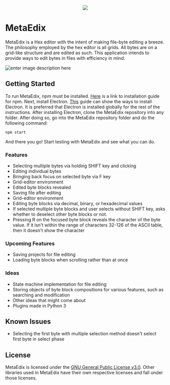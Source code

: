 <p align="center">
<img src="https://github.com/JohnPhilosopher/MetaEdix/blob/master/logo.png?raw=true"/>
</p>

# MetaEdix
MetaEdix is a Hex editor with the intent of making file-byte editing a breeze. The philosophy employed by the hex editor is all grids. All bytes are on a grid-like structure and are edited as such. This application intends to provide ways to edit bytes in files with efficiency in mind.

![enter image description here](https://raw.githubusercontent.com/JohnPhilosopher/MetaEdix/develop/MetaEdix.png)
## Getting Started
To run MetaEdix, npm must be installed. <a href="https://www.npmjs.com/get-npm" target="_blank">Here</a> is a link to installation guide for npm.
Next, install Electron. <a href="https://electronjs.org/docs/tutorial/installation" target="_blank">This</a> guide can show the ways to install Electron. It is preferred that Electron is installed globally for the rest of the instructions.
After installing Electron, clone the MetaEdix repository into any folder. After doing so, go into the MetaEdix repository folder and do the following command:
```
npm start
```
And there you go! Start testing with MetaEdix and see what you can do.

### Features
 - Selecting multiple bytes via holding SHIFT key and clicking
 - Editing individual bytes
 - Bringing back focus on selected byte via F key
 - Grid-editor environment
 - Edited byte blocks revealed
 - Saving file after editing
 - Grid-editor environment
 - Editing byte blocks via decimal, binary, or hexadecimal values
 - If selected multiple byte blocks and user selects without SHIFT key, asks whether to deselect other byte blocks or not.
 - Pressing R on the focused byte block reveals the character of the byte value. If it isn't within the range of characters 32-126 of the ASCII table, then it doesn't show the character
### Upcoming Features
 - Saving projects for file editing
 - Loading byte blocks when scrolling rather than at once
### Ideas
 - State machine implementation for file editing
 - Storing objects of byte block compositions for various features, such as searching and modification
 - Other ideas that might come about
 - Plugins made in Python 3
## Known Issues
- Selecting the first byte with multiple selection method doesn't select first byte in select phase
## License
MetaEdix is licensed under the [GNU General Public License v3.0](https://github.com/JohnPhilosopher/MetaEdix/blob/master/LICENSE). 
Other libraries used in MetaEdix have their own respective licenses and fall under those licenses.
